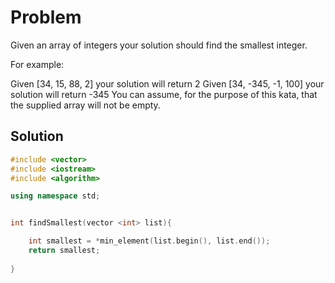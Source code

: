 # Problem
Given an array of integers your solution should find the smallest integer.

For example:

Given [34, 15, 88, 2] your solution will return 2
Given [34, -345, -1, 100] your solution will return -345
You can assume, for the purpose of this kata, that the supplied array will not be empty.


## Solution

```cpp
#include <vector>
#include <iostream>
#include <algorithm>

using namespace std; 


int findSmallest(vector <int> list){

    int smallest = *min_element(list.begin(), list.end());
    return smallest;
    
}

```
